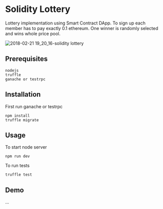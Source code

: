 # Solidity Lottery
Lottery implementation using Smart Contract DApp. To sign up each member has to pay exactly 0.1 ethereum. One winner is randomly selected and wins whole price pool.

![2018-02-21 19_20_16-solidity lottery](https://user-images.githubusercontent.com/16186344/36477596-b8e85670-173c-11e8-9b6f-9070989b4cf5.png)

## Prerequisites
```
nodejs
truffle
ganache or testrpc
```

## Installation
First run ganache or testrpc
```
npm install
truffle migrate
```

## Usage
To start node server
```
npm run dev
```

To run tests
```
truffle test
```

## Demo
...
